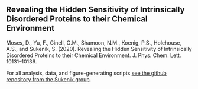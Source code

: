 ##  Revealing the Hidden Sensitivity of Intrinsically Disordered Proteins to their Chemical Environment

Moses, D., Yu, F., Ginell, G.M., Shamoon, N.M., Koenig, P.S., Holehouse, A.S., and Sukenik, S. (2020). Revealing the Hidden Sensitivity of Intrinsically Disordered Proteins to their Chemical Environment. J. Phys. Chem. Lett. 10131–10136.

For all analysis, data, and figure-generating scripts [see the github repository from the Sukenik group](https://github.com/sukeniklab/HiddenSensitivity).